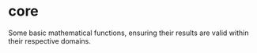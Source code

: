 # core

Some basic mathematical functions, ensuring their results are valid within their respective domains.